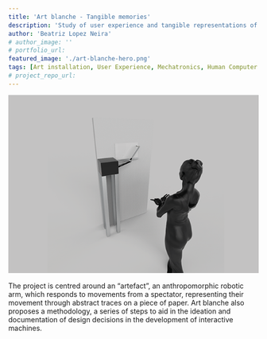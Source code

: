 ```yaml
---
title: 'Art blanche - Tangible memories'
description: 'Study of user experience and tangible representations of human interactions with interactive installations.'
author: 'Beatriz Lopez Neira'
# author_image: ''
# portfolio_url:
featured_image: './art-blanche-hero.png'
tags: [Art installation, User Experience, Mechatronics, Human Computer Interaction]
# project_repo_url: 
---
```


![](./art-blanche-hero.png)

The project is centred around an “artefact”, an anthropomorphic robotic arm, which responds to movements from a spectator, representing their movement through abstract traces on a piece of paper. Art blanche also proposes a methodology, a series of steps to aid in the ideation and documentation of design decisions in the development of interactive machines.
